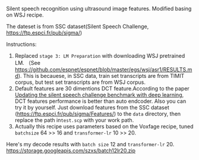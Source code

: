 Silent speech recognition using ultrasound image features. Modified basing on WSJ recipe.

The dateset is from SSC dataset(Silent Speech Challenge, https://ftp.espci.fr/pub/sigma/)

Instructions:
1. Replaced `stage 3: LM Preparation` with downloading WSJ pretrained LM. （See https://github.com/espnet/espnet/blob/master/egs/wsj/asr1/RESULTS.md). This is becauese, in SSC data, train set transcripts are from TIMIT corpus, but test set transcripts are from WSJ corpus.
2. Default features are 30 dimentions DCT feature.According to the paper [Updating the silent speech challenge benchmark with deep learning](https://arxiv.org/abs/1709.06818), DCT features performance is better than auto endcoder. Also you can try it by yourself. Just download features from the SSC dataset (https://ftp.espci.fr/pub/sigma/Features/) to the `data` directory, then replace the path in`test.scp` with your work path.
3. Actually this recipe uses parameters based on the Voxfage recipe, tuned `batchsize` 64 >> 16 and `transformer-lr` 10 >> 20.

Here's my decode results with `batch size` 12 and `transformer-lr` 20. https://storage.googleapis.com/szxs/batch12lr20.zip

